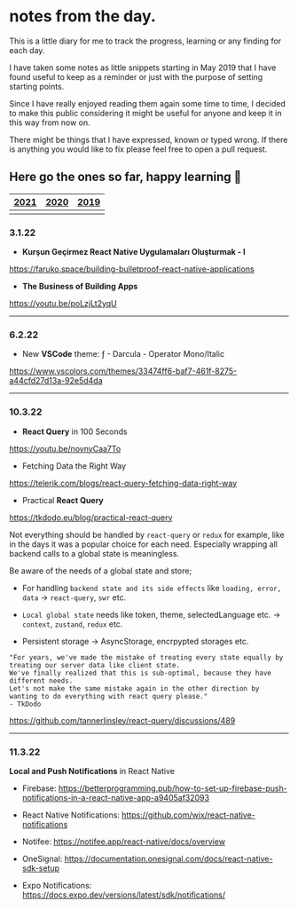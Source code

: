 # notes from the day.
This is a little diary for me to track the progress, learning or any finding for each day.

I have taken some notes as little snippets starting in May 2019 that I have found useful to keep as a reminder or just with the purpose of setting starting points. 

Since I have really enjoyed reading them again some time to time, I decided to make this public considering it might be useful for anyone and keep it in this way from now on.

There might be things that I have expressed, known or typed wrong. If there is anything you would like to fix please feel free to open a pull request.

Here go the ones so far, happy learning 🚀
---

| [2021](https://github.com/ebru/notes-from-the-day/blob/master/2021.md) | [2020](https://github.com/ebru/notes-from-the-day/blob/master/2020.md) | [2019](https://github.com/ebru/notes-from-the-day/blob/master/2019.md) |
|--|--|--|
|  |  |  |


### 3.1.22
- **Kurşun Geçirmez React Native Uygulamaları Oluşturmak - I**

https://faruko.space/building-bulletproof-react-native-applications

- **The Business of Building Apps**

https://youtu.be/poLzjLt2yqU

---

### 6.2.22
- New **VSCode** theme: ƒ - Darcula - Operator Mono/Italic

https://www.vscolors.com/themes/33474ff6-baf7-461f-8275-a44cfd27d13a-92e5d4da

---

### 10.3.22
- **React Query** in 100 Seconds

https://youtu.be/novnyCaa7To

- Fetching Data the Right Way

https://telerik.com/blogs/react-query-fetching-data-right-way

- Practical **React Query**

https://tkdodo.eu/blog/practical-react-query

Not everything should be handled by `react-query` or `redux` for example, like in the days it was a popular choice for each need. 
Especially wrapping all backend calls to a global state is meaningless.

Be aware of the needs of a global state and store; 

- For handling `backend state and its side effects` like `loading, error, data` -> `react-query`, `swr` etc.

- `Local global state` needs like token, theme, selectedLanguage etc. -> `context`, `zustand`, `redux` etc.

- Persistent storage -> AsyncStorage, encrpypted storages etc.


```
"For years, we've made the mistake of treating every state equally by treating our server data like client state.
We've finally realized that this is sub-optimal, because they have different needs.
Let's not make the same mistake again in the other direction by wanting to do everything with react query please."
- TkDodo
```

https://github.com/tannerlinsley/react-query/discussions/489

---

### 11.3.22
**Local and Push Notifications** in React Native

- Firebase: https://betterprogramming.pub/how-to-set-up-firebase-push-notifications-in-a-react-native-app-a9405af32093

- React Native Notifications: https://github.com/wix/react-native-notifications

- Notifee: https://notifee.app/react-native/docs/overview

- OneSignal: https://documentation.onesignal.com/docs/react-native-sdk-setup

- Expo Notifications: https://docs.expo.dev/versions/latest/sdk/notifications/

